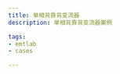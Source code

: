 ```yaml
---
title: 单相背靠背变流器
description: 单相背靠背变流器案例

tags:
- emtlab
- cases

---
```


<!-- import DocCardList from '@theme/DocCardList';

<DocCardList /> -->
